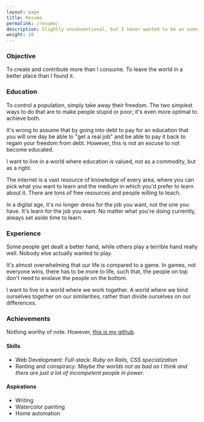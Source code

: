 ```yaml
---
layout: page
title: Resume
permalink: /resume/
description: Slightly unconventional, but I never wanted to be an oven anyhow.
weight: 20
---
```


### Objective

To create and contribute more than I consume. To leave the world in a better place than I found it.

### Education

To control a population, simply take away their freedom. The two simplest ways to do that are to make people stupid or poor; it's even more optimal to achieve both.

It's wrong to assume that by going into debt to pay for an education that you will one day be able to "get a real job" and be able to pay it back to regain your freedom from debt. However, this is not an excuse to not become educated.

I want to live in a world where education is valued, not as a commodity, but as a right.

The internet is a vast resource of knowledge of every area, where you can pick what you want to learn and the medium in which you'd prefer to learn about it. There are tons of free resources and people willing to teach.

In a digital age, it's no longer dress for the job you want, not the one you have. It's learn for the job you want. No matter what you're doing currently, always set aside time to learn.

### Experience

Some people get dealt a better hand, while others play a terrible hand really well. Nobody else actually wanted to play.

It's almost overwhelming that our life is compared to a game. In games, not everyone wins, there has to be more to life, such that, the people on top don't need to enslave the people on the bottom.

I want to live in a world where we work together. A world where we bind ourselves together on our similarities, rather than divide ourselves on our differences.

### Achievements

Nothing worthy of note. However, [this is my github](http://www.github.com/tylerchilds).

#### Skills

* Web Development: _Full-stack: Ruby on Rails, CSS specialization_
* Ranting and conspiracy: _Maybe the worlds not as bad as I think and there are just *a lot* of incompetent people in power._

#### Aspirations

* Writing
* Watercolor painting
* Home automation
